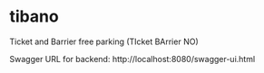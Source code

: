 # tibano
Ticket and Barrier free parking (TIcket BArrier NO)

Swagger URL for backend: http://localhost:8080/swagger-ui.html
